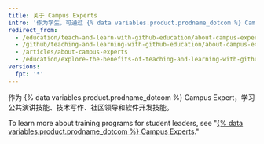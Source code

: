 ```yaml
---
title: 关于 Campus Experts
intro: '作为学生，可通过 {% data variables.product.prodname_dotcom %} Campus Experts 培训学习必要的技能来构建学校的技术社区和实际作品集。'
redirect_from:
  - /education/teach-and-learn-with-github-education/about-campus-experts
  - /github/teaching-and-learning-with-github-education/about-campus-experts
  - /articles/about-campus-experts
  - /education/explore-the-benefits-of-teaching-and-learning-with-github-education/about-campus-experts
versions:
  fpt: '*'
---
```


作为 {% data variables.product.prodname_dotcom %} Campus Expert，学习公共演讲技能、技术写作、社区领导和软件开发技能。

To learn more about training programs for student leaders, see "[{% data variables.product.prodname_dotcom %} Campus Experts](https://education.github.com/students/experts)."
